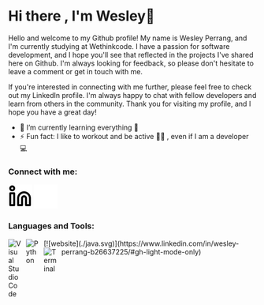 # Hi there , I'm Wesley👋



<!--
**Wesley-Perrang/Wesley-Perrang** is a ✨ _special_ ✨ repository because its `README.md` (this file) appears on your GitHub profile.

Here are some ideas to get you started:

- 🔭 I’m currently working on ...

- 👯 I’m looking to collaborate on ...
- 🤔 I’m looking for help with ...
- 💬 Ask me about ...
- 📫 How to reach me: ...
- 😄 Pronouns: ...

-->

Hello and welcome to my Github profile! My name is Wesley Perrang, and I'm currently studying at Wethinkcode. I have a passion for software development, and I hope you'll see that reflected in the projects I've shared here on Github. I'm always looking for feedback, so please don't hesitate to leave a comment or get in touch with me.

If you're interested in connecting with me further, please feel free to check out my LinkedIn profile. I'm always happy to chat with fellow developers and learn from others in the community. Thank you for visiting my profile, and I hope you have a great day!

- 🌱 I’m currently learning everything 🤣
- ⚡ Fun fact: I like to workout and be active 🏃‍♂️ , even if I am a developer 💻


### Connect with me:

[![website](./linkedin-light.svg)](https://www.linkedin.com/in/wesley-perrang-b26637225/#gh-light-mode-only)
[![website](./linkedin-dark.svg)](https://www.linkedin.com/in/wesley-perrang-b26637225/#gh-dark-mode-only)

### Languages and Tools:

<img align="left" alt="Visual Studio Code" width="26px" src="https://cdn.jsdelivr.net/gh/devicons/devicon/icons/vscode/vscode-original.svg" style="padding-right:10px;" />
<img align="left" alt="Python" width="26px" src="https://upload.wikimedia.org/wikipedia/commons/0/0a/Python.svg" style="padding-right:10px;" />
[![website](./java.svg)](https://www.linkedin.com/in/wesley-perrang-b26637225/#gh-light-mode-only)
<img align="left" alt="Terminal" width="26px" src="https://upload.wikimedia.org/wikipedia/commons/5/51/Windows_Terminal_logo.svg" style="padding-right:10px;" />




